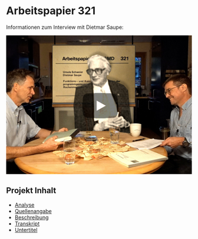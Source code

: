 # Arbeitspapier 321

Informationen zum Interview mit Dietmar Saupe:

[![Arbeitspapier 321](https://github.com/michael-holzheu/Arbeitspapier-321/raw/main/Pictures/Arbeitspapier-321-4-3.jpg)](https://youtu.be/VZlg9eeFgiw)

## Projekt Inhalt

- [Analyse](https://github.com/michael-holzheu/Arbeitspapier-321/tree/main/Analysis/Analysis-de.md)
- [Quellenangabe](https://github.com/michael-holzheu/Arbeitspapier-321/tree/main/Attribution/Attribution.txt)
- [Beschreibung](https://github.com/michael-holzheu/Viewsonic-M2W/tree/main/Description)
- [Transkript](https://github.com/michael-holzheu/Arbeitspapier-321/tree/main/Transcript)
- [Untertitel](https://github.com/michael-holzheu/Arbeitspapier-321/tree/main/Subtitles)
